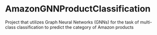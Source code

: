 # AmazonGNNProductClassification
Project that utilizes Graph Neural Networks (GNNs) for the task of multi-class classification to predict the category of Amazon products
